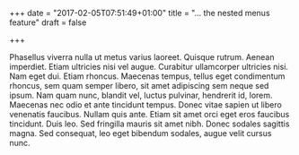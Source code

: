 +++
date = "2017-02-05T07:51:49+01:00"
title = "... the nested menus feature"
draft = false

+++

Phasellus viverra nulla ut metus varius laoreet. Quisque rutrum.
Aenean imperdiet. Etiam ultricies nisi vel augue. Curabitur
ullamcorper ultricies nisi. Nam eget dui. Etiam rhoncus. Maecenas
tempus, tellus eget condimentum rhoncus, sem quam semper libero, sit
amet adipiscing sem neque sed ipsum. Nam quam nunc, blandit vel,
luctus pulvinar, hendrerit id, lorem. Maecenas nec odio et ante
tincidunt tempus. Donec vitae sapien ut libero venenatis faucibus.
Nullam quis ante. Etiam sit amet orci eget eros faucibus tincidunt.
Duis leo. Sed fringilla mauris sit amet nibh. Donec sodales sagittis
magna. Sed consequat, leo eget bibendum sodales, augue velit cursus
nunc.
